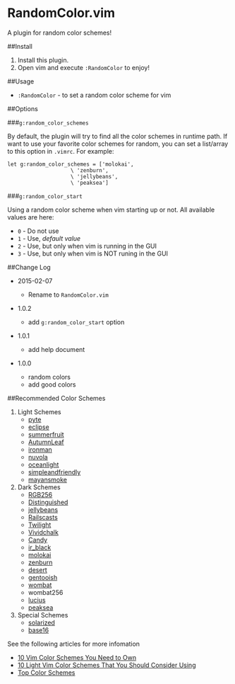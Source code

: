 RandomColor.vim
==============
A  plugin for random  color schemes!

##Install

1. Install this plugin.
1. Open vim and execute `:RandomColor` to enjoy!

##Usage

* `:RandomColor` - to set a random color scheme for vim

##Options

###`g:random_color_schemes`

By default, the plugin will try to find all the color schemes in runtime path.
If want to use your favorite color schemes for random, you can set a list/array
to this option in `.vimrc`. For example:

```vim
let g:random_color_schemes = ['molokai',
                    \ 'zenburn',
                    \ 'jellybeans',
                    \ 'peaksea']
```

###`g:random_color_start`

Using a random color scheme when vim starting up or not.  All available values
are here:

* `0` - Do not use
* `1` - Use, *default value*
* `2` - Use, but only when vim is running in the GUI
* `3` - Use, but only when vim is NOT runing in the GUI



##Change Log

* 2015-02-07
    - Rename to `RandomColor.vim`

* 1.0.2
    - add `g:random_color_start` option

* 1.0.1
    - add help document

* 1.0.0
    - random colors
    - add good colors



##Recommended Color Schemes

1. Light Schemes
    * [pyte](http://github.com/therubymug/vim-pyte)
    * [eclipse](http://github.com/vim-scripts/eclipse.vim)
    * [summerfruit](http://github.com/vim-scripts/summerfruit.vim)
    * [AutumnLeaf](http://github.com/vim-scripts/autumnleaf_modified.vim)
    * [ironman](http://github.com/vim-scripts/ironman.vim)
    * [nuvola](http://github.com/vim-scripts/nuvola.vim)
    * [oceanlight](http://github.com/vim-scripts/oceanlight)
    * [simpleandfriendly](http://github.com/vim-scripts/simpleandfriendly.vim)
    * [mayansmoke](http://github.com/vim-scripts/mayansmoke)
1. Dark Schemes
    * [RGB256](http://github.com/alindeman/grb256)
    * [Distinguished](http://github.com/Lokaltog/vim-distinguished)
    * [jellybeans](http://www.github.com/nanotech/jellybeans.vim)
    * [Railscasts](http://github.com/jpo/vim-railscasts-theme)
    * [Twilight](http://github.com/matthewtodd/vim-twilight)
    * [Vividchalk](http://github.com/tpope/vim-vividchalk)
    * [Candy](http://github.com/vim-scripts/candy.vim)
    * [ir_black](http://www.github.com/twerth/ir_black)
    * [molokai](http://www.github.com/tomasr/molokai)
    * [zenburn](http://github.com/jnurmine/Zenburn)
    * [desert](http://github.com/vim-scripts/desert.vim)
    * [gentooish](http://github.com/briancarper/gentooish.vim)
    * [wombat](http://github.com/cschlueter/vim-wombat)
    * wombat256
    * [lucius](http://github.com/jonathanfilip/vim-lucius)
    * [peaksea](http://github.com/vim-scripts/peaksea)
1. Special Schemes
    * [solarized](http://github.com/altercation/vim-colors-solarized)
    * [base16](http://github.com/chriskempson/base16-vim/)


See the following articles for more infomation

* [10 Vim Color Schemes You Need to Own](http://www.vimninjas.com/2012/08/26/10-vim-color-schemes-you-need-to-own/)
* [10 Light Vim Color Schemes That You Should Consider Using](http://www.vimninjas.com/2012/09/14/10-light-colors/)
* [Top Color Schemes](http://www.vim.org/scripts/script_search_results.php?keywords=&script_type=color+scheme&order_by=rating&direction=descending&search=search)



